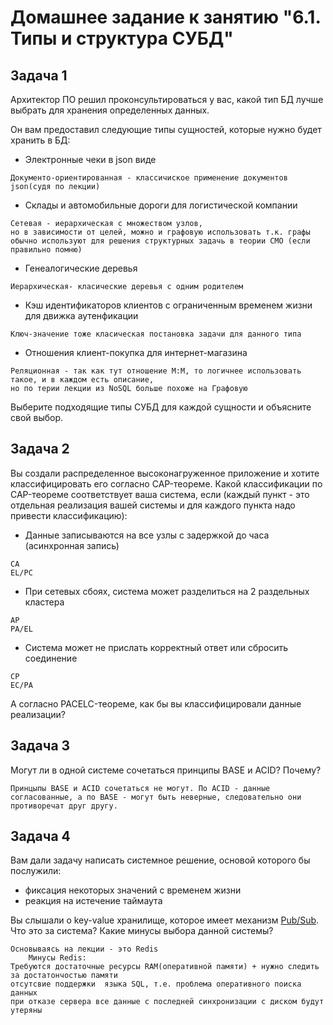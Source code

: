 # Домашнее задание к занятию "6.1. Типы и структура СУБД"

## Задача 1

Архитектор ПО решил проконсультироваться у вас, какой тип БД 
лучше выбрать для хранения определенных данных.

Он вам предоставил следующие типы сущностей, которые нужно будет хранить в БД:

- Электронные чеки в json виде
```
Документо-ориентированная - классичиское применение документов json(судя по лекции)
```

- Склады и автомобильные дороги для логистической компании
```
Сетевая - иерархическая с множеством узлов, 
но в зависимости от целей, можно и графовую использовать т.к. графы обычно используют для решения структурных задачь в теории СМО (если правильно помню)
```

- Генеалогические деревья
```
Иерархическая- класические деревья с одним родителем
```

- Кэш идентификаторов клиентов с ограниченным временем жизни для движка аутенфикации
```
Ключ-значение тоже класическая постановка задачи для данного типа
```

- Отношения клиент-покупка для интернет-магазина
```
Реляционная - так как тут отношение М:М, то логичнее использовать такое, и в каждом есть описание,
но по терии лекции из NoSQL больше похоже на Графовую
```


Выберите подходящие типы СУБД для каждой сущности и объясните свой выбор.

## Задача 2

Вы создали распределенное высоконагруженное приложение и хотите классифицировать его согласно 
CAP-теореме. Какой классификации по CAP-теореме соответствует ваша система, если 
(каждый пункт - это отдельная реализация вашей системы и для каждого пункта надо привести классификацию):

- Данные записываются на все узлы с задержкой до часа (асинхронная запись)
```
CA
EL/PC
```

- При сетевых сбоях, система может разделиться на 2 раздельных кластера
```
AP
PA/EL
```

- Система может не прислать корректный ответ или сбросить соединение
```
CP
EC/PA
```
А согласно PACELC-теореме, как бы вы классифицировали данные реализации?


## Задача 3

Могут ли в одной системе сочетаться принципы BASE и ACID? Почему?
```
Принцыпы BASE и ACID сочетаться не могут. По ACID - данные согласованные, а по BASE - могут быть неверные, следовательно они противоречат друг другу.
```

## Задача 4

Вам дали задачу написать системное решение, основой которого бы послужили:

- фиксация некоторых значений с временем жизни
- реакция на истечение таймаута

Вы слышали о key-value хранилище, которое имеет механизм [Pub/Sub](https://habr.com/ru/post/278237/). 
Что это за система? Какие минусы выбора данной системы?

```
Основываясь на лекции - это Redis
    Минусы Redis:
Требуются достаточные ресурсы RAM(оперативной памяти) + нужно следить за достатончостью памяти 
отсутсвие поддержки  языка SQL, т.е. проблема оперативного поиска данных  
при отказе сервера все данные с последней синхронизации с диском будут утеряны
```
